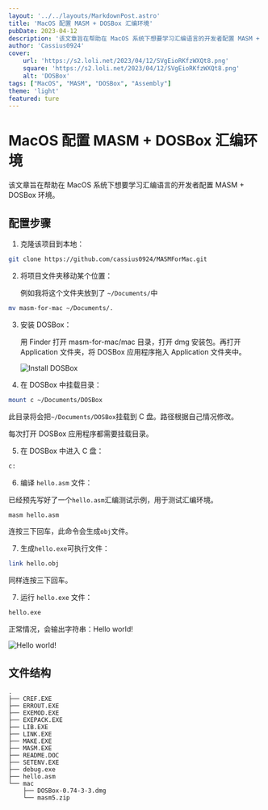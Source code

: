 ```yaml
---
layout: '../../layouts/MarkdownPost.astro'
title: 'MacOS 配置 MASM + DOSBox 汇编环境'
pubDate: 2023-04-12
description: '该文章旨在帮助在 MacOS 系统下想要学习汇编语言的开发者配置 MASM + DOSBox 环境。'
author: 'Cassius0924'
cover:
    url: 'https://s2.loli.net/2023/04/12/SVgEioRKfzWXQt8.png'
    square: 'https://s2.loli.net/2023/04/12/SVgEioRKfzWXQt8.png'
    alt: 'DOSBox'
tags: ["MacOS", "MASM", "DOSBox", "Assembly"]
theme: 'light'
featured: ture
---
```


# MacOS 配置 MASM + DOSBox 汇编环境

该文章旨在帮助在 MacOS 系统下想要学习汇编语言的开发者配置 MASM + DOSBox 环境。

## 配置步骤

1. 克隆该项目到本地：

```bash
git clone https://github.com/cassius0924/MASMForMac.git
```

2. 将项目文件夹移动某个位置：

   例如我将这个文件夹放到了 `~/Documents/`中

```bash
mv masm-for-mac ~/Documents/.
```

3. 安装 DOSBox：

   用 Finder 打开 masm-for-mac/mac 目录，打开 dmg 安装包。再打开 Application 文件夹，将 DOSBox 应用程序拖入 Application 文件夹中。

   ![Install DOSBox](https://s2.loli.net/2023/04/12/VFnbHXMK2WDEJ49.png)

4. 在 DOSBox 中挂载目录：

```bash
mount c ~/Documents/DOSBox
```

此目录将会把`~/Documents/DOSBox`挂载到 C 盘。路径根据自己情况修改。

每次打开 DOSBox 应用程序都需要挂载目录。

5. 在 DOSBox 中进入 C 盘：

```bash
c:
```

6. 编译 `hello.asm` 文件：

已经预先写好了一个`hello.asm`汇编测试示例，用于测试汇编环境。

```bash
masm hello.asm
```

连按三下回车，此命令会生成`obj`文件。

7. 生成`hello.exe`可执行文件：

```bash
link hello.obj
```

同样连按三下回车。

7. 运行 `hello.exe` 文件：

```bash
hello.exe
```

正常情况，会输出字符串：Hello world!

![Hello world!](https://s2.loli.net/2023/04/12/MFtVCEZekNRgSIQ.png)

## 文件结构

```
.
├── CREF.EXE
├── ERROUT.EXE
├── EXEMOD.EXE
├── EXEPACK.EXE
├── LIB.EXE
├── LINK.EXE
├── MAKE.EXE
├── MASM.EXE
├── README.DOC
├── SETENV.EXE
├── debug.exe
├── hello.asm
└── mac
    ├── DOSBox-0.74-3-3.dmg
    └── masm5.zip
```
